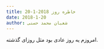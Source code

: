 ```yaml
---
title: خاطره روز 2018-1-20
date: 2018-1-20
author: شعبان محمد حسنی
---
```


امروزم یه روز عادی بود مثل روزای گذشته.